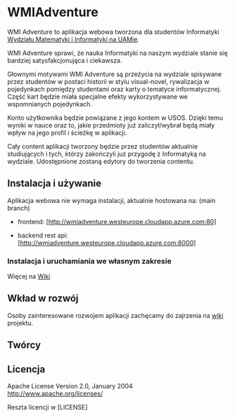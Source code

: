 # WMIAdventure

WMI Adventure to aplikacja webowa tworzona dla studentów Informatyki  [Wydziału Matematyki i Informatyki na UAMie](https://wmi.amu.edu.pl/).

WMI Adventure sprawi, że nauka Informatyki na naszym wydziale stanie się bardziej satysfakcjonująca i ciekawsza.

Głownymi motywami WMI Adventure są przeżycia na wydziale spisywane przez studentów w postaci historii w stylu visual-novel, rywalizacja w pojedynkach pomiędzy studentami oraz karty o tematyce informatycznej. Część kart będzie miała specjalne efekty wykorzystywane we wspomnianych pojedynkach.

Konto użytkownika będzie powiązane z jego kontem w USOS. Dzięki temu wyniki w nauce oraz to, jakie przedmioty już zaliczył/wybrał będą miały wpływ na jego profil i ścieżkę w aplikacji.

Cały content aplikacji tworzony będzie przez studentów aktualnie studiujących i tych, którzy zakończyli już przygodę z Informatyką na wydziale. Udostępnione zostaną edytory do tworzenia contentu.

## Instalacja i używanie

Aplikacja webowa nie wymaga instalacji, aktualnie hostowana na: (main branch)

- frontend: [http://wmiadventure.westeurope.cloudapp.azure.com:80]

- backend rest api: [http://wmiadventure.westeurope.cloudapp.azure.com:8000]

### Instalacja i uruchamiania we własnym zakresie

Więcej na [Wiki](https://github.com/emkarcinos/WMIAdventure/wiki/Instalacja)

## Wkład w rozwój

Osoby zainteresowane rozwojem aplikacji zachęcamy do zajrzenia na [wiki](https://github.com/emkarcinos/WMIAdventure/wiki) projektu.

## Twórcy

## Licencja

Apache License
Version 2.0, January 2004
http://www.apache.org/licenses/

Reszta licencji w [LICENSE]
